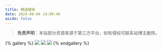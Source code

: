 ```yaml
---
title: 精选壁纸
date: 2024-08-04 14:09:46
aside: false
---
```


>**免责声明**：本站部分资源来源于第三方平台，如有侵权可联系站博主删除。

{% gallery %}
![](https://gcore.jsdelivr.net/gh/Almango/Blog_imgbed@main/photos/wallpaper_1.jpg)
![](https://gcore.jsdelivr.net/gh/Almango/Blog_imgbed@main/photos/wallpaper_2.jpg)
![](https://gcore.jsdelivr.net/gh/Almango/Blog_imgbed@main/photos/wallpaper_3.jpg)
{% endgallery %}
